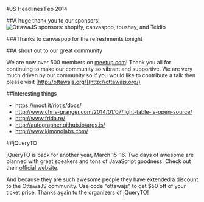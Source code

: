 #JS Headlines Feb 2014

##A huge thank you to our sponsors!
![OttawaJS sponsors: shopify, canvaspop, toushay, and Teldio](http://ottawajs.org/js.headlines/img/ottawajs_sponsors.png)

###Thanks to canvaspop for the refreshments tonight

##A shout out to our great community

We are now over 500 members on [meetup.com](http://www.meetup.com/Ottawa-JavaScript/)! Thank you all for continuing to make our community so vibrant and supportive. We are very much driven by our community so if you would like to contribute a talk then please visit [http://ottawajs.org/](http://ottawajs.org/)

##Interesting things

  * https://moot.it/riotjs/docs/
  * http://www.chris-granger.com/2014/01/07/light-table-is-open-source/
  * http://www.frida.re/
  * http://autographer.github.io/args.js/
  * http://www.kimonolabs.com/

##jQueryTO

jQueryTO is back for another year, March 15-16. Two days of awesome are planned with great speakers and tons of JavaScript goodness. Check out their [official website](http://jqueryto.com).

And because they are such awesome people they have extended a discount to the OttawaJS community. Use code "ottawajs" to get $50 off of your ticket price. Thanks again to the organizers of jQueryTO!